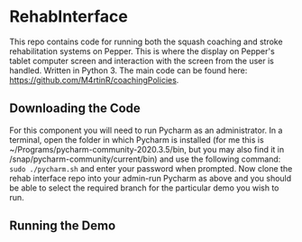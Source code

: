 # RehabInterface
This repo contains code for running both the squash coaching and stroke rehabilitation systems on Pepper. This is where the display on Pepper's tablet computer screen and interaction with the screen from the user is handled. Written in Python 3. The main code can be found here: https://github.com/M4rtinR/coachingPolicies.

## Downloading the Code
For this component you will need to run Pycharm as an administrator. In a terminal, open the folder in which Pycharm is installed (for me this is ~/Programs/pycharm-community-2020.3.5/bin, but you may also find it in /snap/pycharm-community/current/bin) and use the following command:
  ```sudo ./pycharm.sh```
  and enter your password when prompted. Now clone the rehab interface repo into your admin-run Pycharm as above and you should be able to select the required branch for the particular demo you wish to run.
  
## Running the Demo
